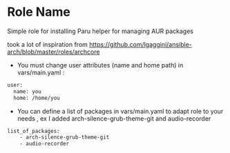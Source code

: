 Role Name
=========

Simple role for installing Paru helper for managing AUR packages

took a lot of inspiration from https://github.com/lgaggini/ansible-arch/blob/master/roles/archcore

- You must change user attributes (name and home path) in vars/main.yaml :
```bash
user:
  name: you
  home: /home/you
```
- You can define a list of packages in vars/main.yaml to adapt role to your needs , ex I added arch-silence-grub-theme-git and audio-recorder
```bash
list_of_packages:
    - arch-silence-grub-theme-git
    - audio-recorder
```



